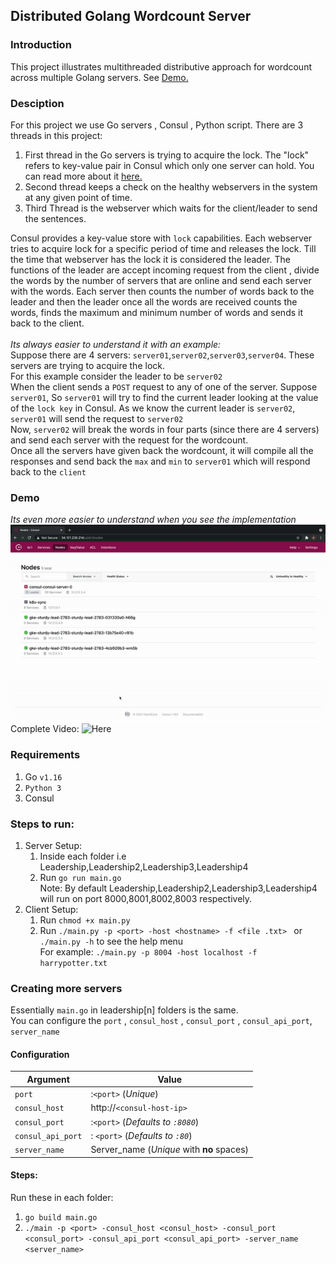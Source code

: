 ## Distributed Golang Wordcount Server
### Introduction
This project illustrates multithreaded distributive approach for wordcount across multiple Golang servers. See [Demo.](#Demo)
### Desciption
For this project we use Go servers , Consul , Python script. There are 3 threads in this project:
1. First thread in the Go servers is trying to acquire the lock. The "lock" refers to key-value pair in Consul which only one server can hold. You can read more about it [here.](https://www.consul.io/commands/lock)
2. Second thread keeps a check on the healthy webservers in the system at any given point of time.
3. Third Thread is the webserver which waits for the client/leader to send the sentences. 

Consul provides a key-value store with ```lock``` capabilities. Each webserver tries to acquire lock for a specific period of time and releases the lock. Till the time that webserver has the lock it is considered the leader. The functions of the leader are accept incoming request from the client , divide the words by the number of servers that are online and send each server with the words. 
Each server then counts the number of words back to the leader and then the leader once all the words are received counts the words, finds the maximum and minimum number of words and sends it back to the client. 
<br>
<br>
*Its always easier to understand it with an example:* <br>
Suppose there are 4 servers: ```server01```,```server02```,```server03```,```server04```. These servers are trying to acquire the lock. <br>
For this example consider the leader to be ```server02``` <br>
When the client sends a ```POST``` request to any of one of the server. Suppose ```server01```, So ```server01``` will try to find the current leader looking at the value of  the ```lock key```  in Consul. As we know the current leader is ```server02```, ```server01``` will send the request to ```server02``` <br>
Now, ```server02``` will break the words in four parts (since there are 4 servers) and send each server with the request for the wordcount. <br>
Once all the servers have given back the wordcount, it will compile all the responses and send back the ```max``` and ```min``` to ```server01``` which will respond back to the ```client``` <br>
### Demo
*Its even more easier to understand when you see the implementation*<br>
![Golang Paxos Demo](img/paxos.gif) 
<br>
Complete Video: ![Here](https://youtu.be/pxkfp4v-DWQ)
<br>


### Requirements
1. Go ```v1.16```
2. ```Python 3```
3. Consul
### Steps to run:
1. Server Setup:
    1. Inside each folder i.e Leadership,Leadership2,Leadership3,Leadership4
    2. Run ``` go run main.go ```<br>
Note: By default Leadership,Leadership2,Leadership3,Leadership4 will run on port 8000,8001,8002,8003 respectively.
2. Client Setup:
    1. Run ```chmod +x main.py```
    2. Run ```./main.py -p <port> -host <hostname> -f <file .txt> ``` or ```./main.py -h``` to see the help menu <br>
    For example: ```./main.py -p 8004 -host localhost -f harrypotter.txt ```


### Creating more servers
Essentially ```main.go``` in leadership[n] folders is the same. <br>
You can configure the ```port``` , ```consul_host``` , ```consul_port``` , ```consul_api_port```, ```server_name```
#### Configuration

Argument | Value
------------ | -------------
```port``` | :```<port>``` (*Unique*)
```consul_host ``` | http://```<consul-host-ip> ```
``` consul_port ``` | :```<port>``` (*Defaults to ```:8080```*)
``` consul_api_port ```| : ```<port>``` (*Defaults to ```:80```*)
``` server_name ```| Server_name (*Unique* with **no** spaces)

#### Steps:
Run these in each folder:
1. ``` go build main.go ```
2. ``` ./main -p <port> -consul_host <consul_host> -consul_port <consul_port> -consul_api_port <consul_api_port> -server_name <server_name> ```



    






